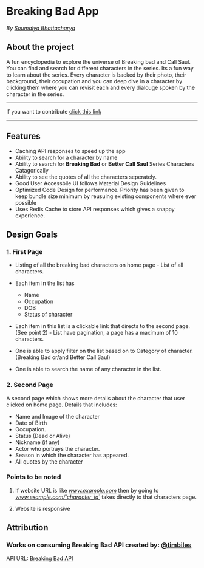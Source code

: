 # Breaking Bad App

_By [Soumalya Bhattacharya](https://github.com/opticSquid)_

## About the project

A fun encyclopedia to explore the universe of Breaking bad and Call Saul. You can find and search for different characters in the series. Its a fun way to learn about the series. Every character is backed by their photo, their background, their occupation and you can deep dive in a character by clicking them where you can revisit each and every dialouge spoken by the character in the series.

---

If you want to contribute [click this link](https://github.com/GDSC-TMSL/breakingbad)

---

## Features

- Caching API responses to speed up the app
- Ability to search for a character by name
- Ability to search for **Breaking Bad** or **Better Call Saul** Series Characters Catagorically
- Ability to see the quotes of all the characters seperately.
- Good User Accessbile UI follows Material Design Guidelines
- Optimized Code Design for performance. Priority has been given to keep bundle size minimum by reusuing existing components where ever possible
- Uses Redis Cache to store API responses which gives a snappy experience.

## Design Goals

### 1. First Page

- Listing of all the breaking bad characters on home page - List of all characters.

- Each item in the list has

  - Name
  - Occupation
  - DOB
  - Status of character

- Each item in this list is a clickable link that directs to the second page. (See point 2) - List have pagination, a page has a maximum of 10 characters.

- One is able to apply filter on the list based on to Category of character. (Breaking Bad or/and Better Call Saul)

- One is able to search the name of any character in the list.

### 2. Second Page

A second page which shows more details about the character that user clicked on home page. Details that includes:

- Name and Image of the character
- Date of Birth
- Occupation.
- Status (Dead or Alive)
- Nickname (if any)
- Actor who portrays the character.
- Season in which the character has appeared.
- All quotes by the character

### Points to be noted

1. If website URL is like _www.example.com_ then by going to _www.example.com/`character_id`_ takes directly to that characters page.

2. Website is responsive

## Attribution

### Works on consuming Breaking Bad API created by: [@timbiles](https://github.com/timbiles)

API URL: [Breaking Bad API](https://breakingbadapi.com/)
